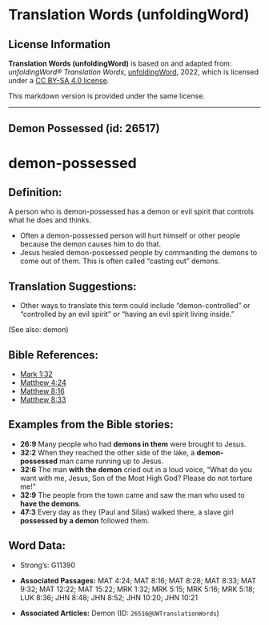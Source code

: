 # Translation Words (unfoldingWord)

## License Information

**Translation Words (unfoldingWord)** is based on and adapted from: _unfoldingWord® Translation Words_, [unfoldingWord](https://unfoldingword.org/utw), 2022, which is licensed under a [CC BY-SA 4.0 license](https://creativecommons.org/licenses/by-sa/4.0/legalcode.en).

This markdown version is provided under the same license.



--------------------------------

## Demon Possessed (id: 26517)

demon\-possessed
================

Definition:
-----------

A person who is demon\-possessed has a demon or evil spirit that controls what he does and thinks.

* Often a demon\-possessed person will hurt himself or other people because the demon causes him to do that.
* Jesus healed demon\-possessed people by commanding the demons to come out of them. This is often called “casting out” demons.

Translation Suggestions:
------------------------

* Other ways to translate this term could include “demon\-controlled” or “controlled by an evil spirit” or “having an evil spirit living inside.”

(See also: demon)

Bible References:
-----------------

* [Mark 1:32](https://ref.ly/Mark1:32)
* [Matthew 4:24](https://ref.ly/Matt4:24)
* [Matthew 8:16](https://ref.ly/Matt8:16)
* [Matthew 8:33](https://ref.ly/Matt8:33)

Examples from the Bible stories:
--------------------------------

* **26:9** Many people who had **demons in them** were brought to Jesus.
* **32:2** When they reached the other side of the lake, a **demon\-possessed** man came running up to Jesus.
* **32:6** The man **with the demon** cried out in a loud voice, “What do you want with me, Jesus, Son of the Most High God? Please do not torture me!”
* **32:9** The people from the town came and saw the man who used to **have the demons**.
* **47:3** Every day as they (Paul and Silas) walked there, a slave girl **possessed by a demon** followed them.

Word Data:
----------

* Strong’s: G11390

* **Associated Passages:** MAT 4:24; MAT 8:16; MAT 8:28; MAT 8:33; MAT 9:32; MAT 12:22; MAT 15:22; MRK 1:32; MRK 5:15; MRK 5:16; MRK 5:18; LUK 8:36; JHN 8:48; JHN 8:52; JHN 10:20; JHN 10:21
* **Associated Articles:** Demon (ID: `26516@UWTranslationWords`)

